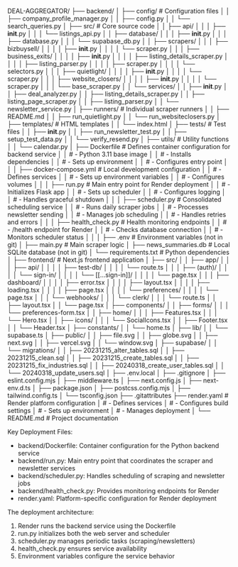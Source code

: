 DEAL-AGGREGATOR/
├── backend/
│   ├── config/                    # Configuration files
│   │   ├── company_profile_manager.py
│   │   ├── config.py
│   │   └── search_queries.py
│   ├── src/                       # Core source code
│   │   ├── api/
│   │   │   ├── __init__.py
│   │   │   └── listings_api.py
│   │   ├── database/
│   │   │   ├── __init__.py
│   │   │   ├── database.py
│   │   │   └── supabase_db.py
│   │   ├── scrapers/
│   │   │   ├── bizbuysell/
│   │   │   │   ├── __init__.py
│   │   │   │   └── scraper.py
│   │   │   ├── business_exits/
│   │   │   │   ├── __init__.py
│   │   │   │   ├── listing_details_scraper.py
│   │   │   │   ├── listing_parser.py
│   │   │   │   ├── scraper.py
│   │   │   │   └── selectors.py
│   │   │   ├── quietlight/
│   │   │   │   ├── __init__.py
│   │   │   │   └── scraper.py
│   │   │   ├── website_closers/
│   │   │   │   ├── __init__.py
│   │   │   │   └── scraper.py
│   │   │   └── base_scraper.py
│   │   └── services/
│   │       ├── __init__.py
│   │       ├── deal_analyzer.py
│   │       ├── listing_details_scraper.py
│   │       ├── listing_page_scraper.py
│   │       ├── listing_parser.py
│   │       └── newsletter_service.py
│   ├── runners/                   # Individual scraper runners
│   │   ├── README.md
│   │   ├── run_quietlight.py
│   │   └── run_websiteclosers.py
│   ├── templates/                 # HTML templates
│   │   └── index.html
│   ├── tests/                     # Test files
│   │   ├── __init__.py
│   │   ├── run_newsletter_test.py
│   │   ├── setup_test_data.py
│   │   └── verify_resend.py
│   ├── utils/                     # Utility functions
│   │   └── calendar.py
│   ├── Dockerfile                 # Defines container configuration for backend service
│   │                             # - Python 3.11 base image
│   │                             # - Installs dependencies
│   │                             # - Sets up environment
│   │                             # - Configures entry point
│   │
│   ├── docker-compose.yml         # Local development configuration
│   │                             # - Defines services
│   │                             # - Sets up environment variables
│   │                             # - Configures volumes
│   │
│   ├── run.py                    # Main entry point for Render deployment
│   │                             # - Initializes Flask app
│   │                             # - Sets up scheduler
│   │                             # - Configures logging
│   │                             # - Handles graceful shutdown
│   │
│   ├── scheduler.py              # Consolidated scheduling service
│   │                             # - Runs daily scraper jobs
│   │                             # - Processes newsletter sending
│   │                             # - Manages job scheduling
│   │                             # - Handles retries and errors
│   │
│   ├── health_check.py           # Health monitoring endpoints
│   │                             # - /health endpoint for Render
│   │                             # - Checks database connection
│   │                             # - Monitors scheduler status
│   │
│   ├── .env                      # Environment variables (not in git)
│   ├── main.py                   # Main scraper logic
│   ├── news_summaries.db         # Local SQLite database (not in git)
│   └── requirements.txt          # Python dependencies
│
├── frontend/                      # Next.js frontend application
│   ├── src/
│   │   ├── app/
│   │   │   ├── api/
│   │   │   │   ├── test-db/
│   │   │   │   └── route.ts
│   │   │   ├── (auth)/
│   │   │   │   └── sign-in/
│   │   │   │       └── [[...sign-in]]/
│   │   │   │           └── page.tsx
│   │   │   ├── dashboard/
│   │   │   │   ├── error.tsx
│   │   │   │   ├── layout.tsx
│   │   │   │   ├── loading.tsx
│   │   │   │   ├── page.tsx
│   │   │   │   └── preferences/
│   │   │   │       └── page.tsx
│   │   │   └── webhooks/
│   │   │       └── clerk/
│   │   │           └── route.ts
│   │   ├── layout.tsx
│   │   └── page.tsx
│   ├── components/
│   │   ├── forms/
│   │   │   └── preferences-form.tsx
│   │   ├── home/
│   │   │   ├── Features.tsx
│   │   │   └── Hero.tsx
│   │   ├── icons/
│   │   │   └── SocialIcons.tsx
│   │   ├── Footer.tsx
│   │   └── Header.tsx
│   ├── constants/
│   │   └── home.ts
│   ├── lib/
│   │   └── supabase.ts
│   ├── public/
│   │   ├── file.svg
│   │   ├── globe.svg
│   │   ├── next.svg
│   │   ├── vercel.svg
│   │   └── window.svg
│   ├── supabase/
│   │   └── migrations/
│   │       ├── 20231215_alter_tables.sql
│   │       ├── 20231215_clean.sql
│   │       ├── 20231215_create_tables.sql
│   │       ├── 20231215_fix_industries.sql
│   │       ├── 20240318_create_user_tables.sql
│   │       └── 20240318_update_users.sql
│   ├── .env.local
│   ├── .gitignore
│   ├── eslint.config.mjs
│   ├── middleware.ts
│   ├── next.config.js
│   ├── next-env.d.ts
│   ├── package.json
│   ├── postcss.config.mjs
│   ├── tailwind.config.ts
│   └── tsconfig.json
├── .gitattributes
├── render.yaml                   # Render platform configuration
│                                # - Defines services
│                                # - Configures build settings
│                                # - Sets up environment
│                                # - Manages deployment
│
└── README.md                     # Project documentation

Key Deployment Files:
- backend/Dockerfile: Container configuration for the Python backend service
- backend/run.py: Main entry point that coordinates the scraper and newsletter services
- backend/scheduler.py: Handles scheduling of scraping and newsletter jobs
- backend/health_check.py: Provides monitoring endpoints for Render
- render.yaml: Platform-specific configuration for Render deployment

The deployment architecture:
1. Render runs the backend service using the Dockerfile
2. run.py initializes both the web server and scheduler
3. scheduler.py manages periodic tasks (scraping/newsletters)
4. health_check.py ensures service availability
5. Environment variables configure the service behavior